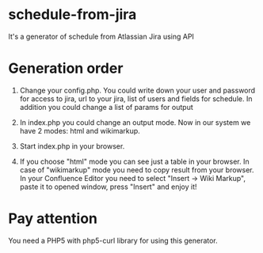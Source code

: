 schedule-from-jira
==================

It's a generator of schedule from Atlassian Jira using API


Generation order
==================

1. Change your config.php. You could write down your user and password for access to jira, url to your jira, list of users and fields for schedule. In addition you could change a list of params for output

2. In index.php you could change an output mode. Now in our system we have 2 modes: html and wikimarkup. 

3. Start index.php in your browser.

4. If you choose "html" mode you can see just a table in your browser. In case of "wikimarkup" mode you need to copy result from your browser. In your Confluence Editor you need to select "Insert -> Wiki Markup", paste it to opened window, press "Insert" and enjoy it!

Pay attention
==================

You need a PHP5 with php5-curl library for using this generator.
